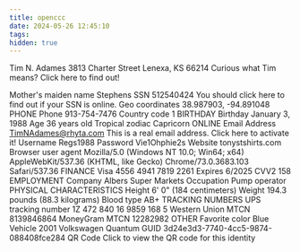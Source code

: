 ```yaml
---
title: openccc
date: 2024-05-26 12:45:10
tags:
hidden: true
---
```

Tim N. Adames
3813 Charter Street
Lenexa, KS 66214
Curious what Tim means? Click here to find out!

Mother's maiden name
Stephens
SSN
512540424
You should click here to find out if your SSN is online.
Geo coordinates
38.987903, -94.891048
PHONE
Phone
913-754-7476
Country code
1
BIRTHDAY
Birthday
January 3, 1988
Age
36 years old
Tropical zodiac
Capricorn
ONLINE
Email Address
TimNAdames@rhyta.com
This is a real email address. Click here to activate it!
Username
Regs1988
Password
Vie1Ohphie2s
Website
tonystshirts.com
Browser user agent
Mozilla/5.0 (Windows NT 10.0; Win64; x64) AppleWebKit/537.36 (KHTML, like Gecko) Chrome/73.0.3683.103 Safari/537.36
FINANCE
Visa
4556 4941 7819 2261
Expires
6/2025
CVV2
158
EMPLOYMENT
Company
Albers Super Markets
Occupation
Pump operator
PHYSICAL CHARACTERISTICS
Height
6' 0" (184 centimeters)
Weight
194.3 pounds (88.3 kilograms)
Blood type
AB+
TRACKING NUMBERS
UPS tracking number
1Z 472 840 16 9859 168 5
Western Union MTCN
8139846864
MoneyGram MTCN
12282982
OTHER
Favorite color
Blue
Vehicle
2001 Volkswagen Quantum
GUID
3d24e3d3-7740-4cc5-9874-088408fce284
QR Code
Click to view the QR code for this identity